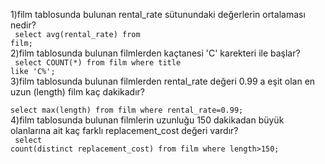 1)film tablosunda bulunan rental_rate sütunundaki değerlerin ortalaması nedir?<br><code>
  select avg(rental_rate) from film;</code><br>
2)film tablosunda bulunan filmlerden kaçtanesi 'C' karekteri ile başlar?<br><code>
  select COUNT(*) from film
where title like 'C%';</code><br>
3)film tablosunda bulunan filmlerden rental_rate değeri 0.99 a eşit olan en uzun (length) film kaç dakikadır?<br><code>
  select max(length) from film
where rental_rate=0.99;</code><br>
4)film tablosunda bulunan filmlerin uzunluğu 150 dakikadan büyük olanlarına ait kaç farklı replacement_cost değeri vardır?<br><code>
  select count(distinct replacement_cost) from film
where length>150;
